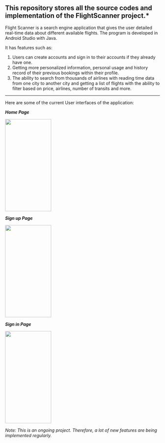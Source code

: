 **This repository stores all the source codes and implementation of the FlightScanner project.***
------------------------------------------------------------------------------------------------------
Flight Scanner is a search engine application that gives the user detailed real-time data about different available flights. The program is developed in Android Studio with Java.

It has features such as:
1. Users can create accounts and sign in to their accounts if they already have one.
2. Getting more personalized information, personal usage and history record of their previous bookings within their profile.
3. The ability to search from thousands of airlines with reading time data from one city to another city and getting a list of flights with the ability to filter based on price, airlines, number of transits and more.
---------------------------------------------------------------------

Here are some of the current User interfaces of the application:

***Home Page***

<img src="https://user-images.githubusercontent.com/67298880/150369703-23decf68-f33d-42a3-879c-96890bcd1d1e.png" width="150" height="300" />

***Sign up Page***

<img src="https://user-images.githubusercontent.com/67298880/150369797-6e6a7013-8bfb-4099-ac88-9a4b4ad2f023.png" width="150" height="300" />

***Sign in Page***

<img src="https://user-images.githubusercontent.com/67298880/150369812-696b1433-b304-420f-8007-775313296620.png" width="150" height="300" />

_Note: This is an ongoing project. Therefore, a lot of new features are being implemented regularly._
